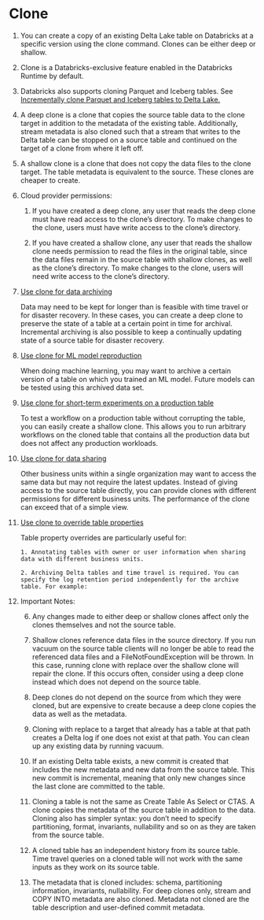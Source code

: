 # Clone

1. You can create a copy of an existing Delta Lake table on Databricks at a specific version using the clone command. Clones can be either deep or shallow.

2. Clone is a Databricks-exclusive feature enabled in the Databricks Runtime by default.

3. Databricks also supports cloning Parquet and Iceberg tables. See [Incrementally clone Parquet and Iceberg tables to Delta Lake.](https://docs.databricks.com/ingestion/clone-parquet.html)

4. A deep clone is a clone that copies the source table data to the clone target in addition to the metadata of the existing table. Additionally, stream metadata is also cloned such that a stream that writes to the Delta table can be stopped on a source table and continued on the target of a clone from where it left off.

5. A shallow clone is a clone that does not copy the data files to the clone target. The table metadata is equivalent to the source. These clones are cheaper to create.

6. Cloud provider permissions:

    1. If you have created a deep clone, any user that reads the deep clone must have read access to the clone’s directory. To make changes to the clone, users must have write access to the clone’s directory.

    2. If you have created a shallow clone, any user that reads the shallow clone needs permission to read the files in the original table, since the data files remain in the source table with shallow clones, as well as the clone’s directory. To make changes to the clone, users will need write access to the clone’s directory.

7. [Use clone for data archiving](https://docs.databricks.com/optimizations/clone.html#use-clone-for-data-archiving)

    Data may need to be kept for longer than is feasible with time travel or for disaster recovery. In these cases, you can create a deep clone to preserve the state of a table at a certain point in time for archival. Incremental archiving is also possible to keep a continually updating state of a source table for disaster recovery.

8. [Use clone for ML model reproduction](https://docs.databricks.com/optimizations/clone.html#use-clone-for-ml-model-reproduction)

    When doing machine learning, you may want to archive a certain version of a table on which you trained an ML model. Future models can be tested using this archived data set.

9. [Use clone for short-term experiments on a production table](https://docs.databricks.com/optimizations/clone.html#use-clone-for-short-term-experiments-on-a-production-table)

    To test a workflow on a production table without corrupting the table, you can easily create a shallow clone. This allows you to run arbitrary workflows on the cloned table that contains all the production data but does not affect any production workloads.

10. [Use clone for data sharing](https://docs.databricks.com/optimizations/clone.html#use-clone-for-data-sharing)

    Other business units within a single organization may want to access the same data but may not require the latest updates. Instead of giving access to the source table directly, you can provide clones with different permissions for different business units. The performance of the clone can exceed that of a simple view.

11. [Use clone to override table properties](https://docs.databricks.com/optimizations/clone.html#use-clone-to-override-table-properties)

    Table property overrides are particularly useful for:

        1. Annotating tables with owner or user information when sharing data with different business units.

        2. Archiving Delta tables and time travel is required. You can specify the log retention period independently for the archive table. For example:

6. Important Notes: 

    6. Any changes made to either deep or shallow clones affect only the clones themselves and not the source table.

    7. Shallow clones reference data files in the source directory. If you run vacuum on the source table clients will no longer be able to read the referenced data files and a FileNotFoundException will be thrown. In this case, running clone with replace over the shallow clone will repair the clone. If this occurs often, consider using a deep clone instead which does not depend on the source table.

    8. Deep clones do not depend on the source from which they were cloned, but are expensive to create because a deep clone copies the data as well as the metadata.

    9. Cloning with replace to a target that already has a table at that path creates a Delta log if one does not exist at that path. You can clean up any existing data by running vacuum.

    10. If an existing Delta table exists, a new commit is created that includes the new metadata and new data from the source table. This new commit is incremental, meaning that only new changes since the last clone are committed to the table.

    11. Cloning a table is not the same as Create Table As Select or CTAS. A clone copies the metadata of the source table in addition to the data. Cloning also has simpler syntax: you don’t need to specify partitioning, format, invariants, nullability and so on as they are taken from the source table.

    12. A cloned table has an independent history from its source table. Time travel queries on a cloned table will not work with the same inputs as they work on its source table.

    13. The metadata that is cloned includes: schema, partitioning information, invariants, nullability. For deep clones only, stream and COPY INTO metadata are also cloned. Metadata not cloned are the table description and user-defined commit metadata.